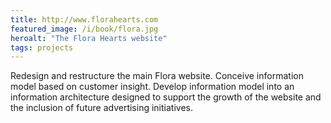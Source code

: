 ```yaml
---
title: http://www.florahearts.com
featured_image: /i/book/flora.jpg
heroalt: "The Flora Hearts website"
tags: projects
---
```


Redesign and restructure the main Flora website. Conceive information model based on customer insight. Develop information model into an information architecture designed to support the growth of the website and the inclusion of future advertising initiatives.
